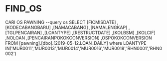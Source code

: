 # FIND_OS
CARI OS PAWNING
--query os
SELECT [FICMISDATE]
      ,[KODECABANGBARU]
      ,[NAMACABANG]
,[NAMALENGKAP]
       ,[TGLPENCAIRAN]
               ,[LOANTYPE]
      ,[RESTRUCTDATE]
      ,[KOLBSM]
      ,[KOLCIF]
	           ,NOLOAN
	       ,[PENCAIRANPOKOKCONVERSION]
			  ,OSPOKOKCONVERSION
  FROM [pawning].[dbo].[2019-05-12.LOAN_DAILY]
  where LOANTYPE IN('MUR0011','MUR0013','MUR0014','MUR0016','MUR0018','RHN0001','RHN0002') 
